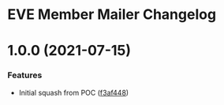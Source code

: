 # EVE Member Mailer Changelog

# 1.0.0 (2021-07-15)


### Features

* Initial squash from POC ([f3af448](https://github.com/bokoboshahni/eve-member-mailer/commit/f3af448ddb2aa8a9774275dfa48ea8e1fec0f73c))
